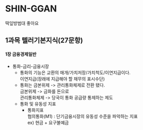 # SHIN-GGAN
떡잎방범대
좋아요
 
## 1과목 텔러기본지식(27문항)
 #### 1장 금융경제일반
 * 통화-금리-금융시장
   - 통화의 기능은 교환의 매개/가치저장/가치척도/이연지급이다.  
      이연지급(장래에 지급해야 할 채무의 표시수단)
   - 통화는 금본위제 -> 관리통화체제로 전환 됐다.  
      금본위제 -> 금화를 돈으로  
      관리통화체제 -> 당국이 통화 공급량 통제하는 제도
   - 통화 및 유동성 지표  
     - 통화지표  
       협의통화(M1) : 단기금융시장의 유동성 수준을 파악하는 지표  
                      ex) 현금 + 요구불예금
